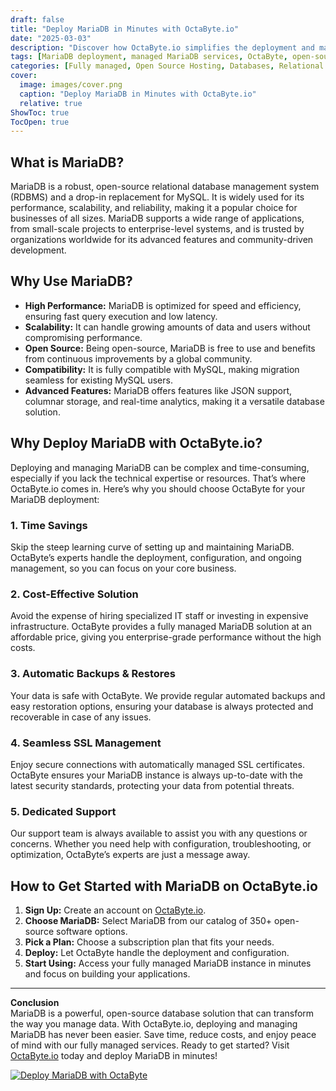 ```yaml
---
draft: false
title: "Deploy MariaDB in Minutes with OctaByte.io"
date: "2025-03-03"
description: "Discover how OctaByte.io simplifies the deployment and management of MariaDB, a powerful open-source relational database. Learn why MariaDB is a top choice for businesses and how OctaByte’s fully managed services save you time, money, and effort."
tags: [MariaDB deployment, managed MariaDB services, OctaByte, open-source database, MariaDB benefits, managed database hosting, MariaDB setup, database management, secure MariaDB hosting, cost-effective database solutions]
categories: [Fully managed, Open Source Hosting, Databases, Relational Databases]
cover:
  image: images/cover.png
  caption: "Deploy MariaDB in Minutes with OctaByte.io"
  relative: true
ShowToc: true
TocOpen: true
---
```



## What is MariaDB?

MariaDB is a robust, open-source relational database management system (RDBMS) and a drop-in replacement for MySQL. It is widely used for its performance, scalability, and reliability, making it a popular choice for businesses of all sizes. MariaDB supports a wide range of applications, from small-scale projects to enterprise-level systems, and is trusted by organizations worldwide for its advanced features and community-driven development.

## Why Use MariaDB?

- **High Performance:** MariaDB is optimized for speed and efficiency, ensuring fast query execution and low latency.  
- **Scalability:** It can handle growing amounts of data and users without compromising performance.  
- **Open Source:** Being open-source, MariaDB is free to use and benefits from continuous improvements by a global community.  
- **Compatibility:** It is fully compatible with MySQL, making migration seamless for existing MySQL users.  
- **Advanced Features:** MariaDB offers features like JSON support, columnar storage, and real-time analytics, making it a versatile database solution.  

## Why Deploy MariaDB with OctaByte.io?

Deploying and managing MariaDB can be complex and time-consuming, especially if you lack the technical expertise or resources. That’s where OctaByte.io comes in. Here’s why you should choose OctaByte for your MariaDB deployment:

### 1. **Time Savings**
Skip the steep learning curve of setting up and maintaining MariaDB. OctaByte’s experts handle the deployment, configuration, and ongoing management, so you can focus on your core business.

### 2. **Cost-Effective Solution**
Avoid the expense of hiring specialized IT staff or investing in expensive infrastructure. OctaByte provides a fully managed MariaDB solution at an affordable price, giving you enterprise-grade performance without the high costs.

### 3. **Automatic Backups & Restores**
Your data is safe with OctaByte. We provide regular automated backups and easy restoration options, ensuring your database is always protected and recoverable in case of any issues.

### 4. **Seamless SSL Management**
Enjoy secure connections with automatically managed SSL certificates. OctaByte ensures your MariaDB instance is always up-to-date with the latest security standards, protecting your data from potential threats.

### 5. **Dedicated Support**
Our support team is always available to assist you with any questions or concerns. Whether you need help with configuration, troubleshooting, or optimization, OctaByte’s experts are just a message away.

## How to Get Started with MariaDB on OctaByte.io

1. **Sign Up:** Create an account on [OctaByte.io](https://octabyte.io).  
2. **Choose MariaDB:** Select MariaDB from our catalog of 350+ open-source software options.  
3. **Pick a Plan:** Choose a subscription plan that fits your needs.  
4. **Deploy:** Let OctaByte handle the deployment and configuration.  
5. **Start Using:** Access your fully managed MariaDB instance in minutes and focus on building your applications.  

---

**Conclusion**  
MariaDB is a powerful, open-source database solution that can transform the way you manage data. With OctaByte.io, deploying and managing MariaDB has never been easier. Save time, reduce costs, and enjoy peace of mind with our fully managed services. Ready to get started? Visit [OctaByte.io](https://octabyte.io) today and deploy MariaDB in minutes!

[![Deploy MariaDB with OctaByte](/images/deploy-on-octabyte.png)](https://octabyte.io/fully-managed-open-source-services/databases/relational-databases/mariadb)